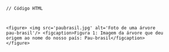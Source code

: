 <Code language='html'>

// Código HTML

&lt;figure&gt;
    &lt;img src='paubrasil.jpg' alt='Foto de uma árvore pau-brasil'/&gt;
    &lt;figcaption&gt;Figura 1: Imagem da árvore que deu origem ao nome do nosso país: Pau-brasil&lt;/figcaption&gt;
&lt;/figure&gt;
</Code>

